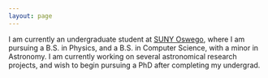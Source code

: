 ```yaml
---
layout: page
---
```


I am currently an undergraduate student at [SUNY Oswego](http://www.oswego.edu), where I am pursuing a B.S. in Physics, and a B.S. in Computer Science, with a minor in Astronomy. I am currently working on several astronomical research projects, and wish to begin pursuing a PhD after completing my undergrad.

